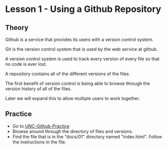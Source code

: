 # Lesson 1 - Using a Github Repository

## Theory

Github is a service that provides its users with a version control system.   

Git is the version control system that is used by the web service at github.

A version control system is used to track every version of every file so that no code is ever lost.

A repository contains all of the different versions of the files.

The first benefit of version control is being able to browse through the version history of all of the files.

Later we will expand this to allow multiple users to work together.


## Practice

* Go to [UNC-Github-Practice](https://github.com/Mark-Seaman/UNC-Github-Practice)
* Browse around through the directory of files and versions.
* Find the file that is in the "docs/01" directory named "index.html".  Follow the instructions in the file.
<!--* Visit the [HTML file](https://github.com/Mark-Seaman/UNC-Github-Practice/code/01/index.html)-->
